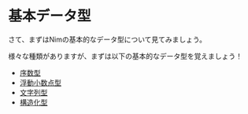 # 基本データ型

さて、まずはNimの基本的なデータ型について見てみましょう。

様々な種類がありますが、まずは以下の基本的なデータ型を覚えましょう！

* [序数型](/chapter2-1.html)
* [浮動小数点型](/chapter2-2.html)
* [文字列型](/chapter2-3.html)
* [構造化型](/chapter2-4.html)